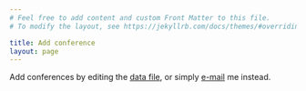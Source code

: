 ```yaml
---
# Feel free to add content and custom Front Matter to this file.
# To modify the layout, see https://jekyllrb.com/docs/themes/#overriding-theme-defaults

title: Add conference
layout: page
---
```


Add conferences by editing the [data file](https://github.com/kristofferjalen/dotnetconferences/blob/master/README.md#add-new-conference), or simply [e-mail](mailto:kristoffer.jalen@gmail.com) me instead.

